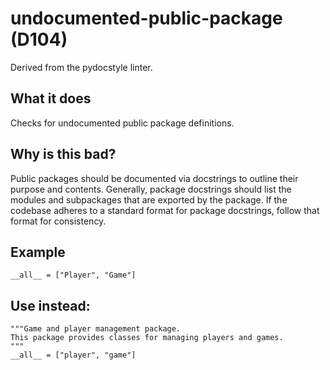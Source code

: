 # undocumented-public-package (D104)
Derived from the pydocstyle linter.
## What it does
Checks for undocumented public package definitions.
## Why is this bad?
Public packages should be documented via docstrings to outline their
purpose and contents.
Generally, package docstrings should list the modules and subpackages that
are exported by the package.
If the codebase adheres to a standard format for package docstrings, follow
that format for consistency.
## Example
```
__all__ = ["Player", "Game"]
```
## Use instead:
```
"""Game and player management package.
This package provides classes for managing players and games.
"""
__all__ = ["player", "game"]
```